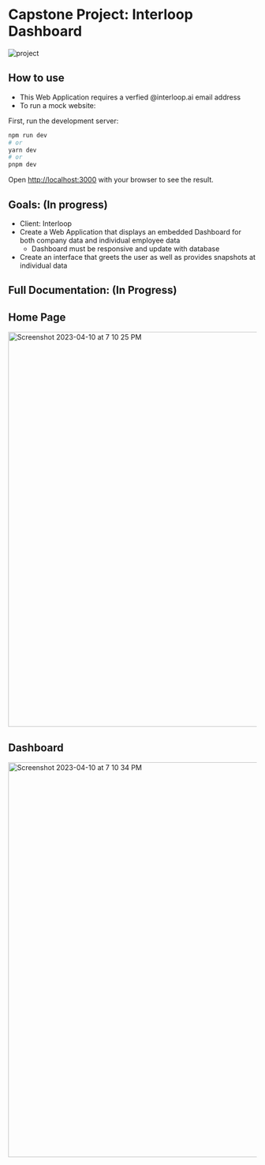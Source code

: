 # Capstone Project: Interloop Dashboard
![project](https://user-images.githubusercontent.com/75393933/232372514-860addfe-253b-48e3-82b6-b21f22063876.jpg)

## How to use 
- This Web Application requires a verfied @interloop.ai email address
- To run a mock website:

First, run the development server:

```bash
npm run dev
# or
yarn dev
# or
pnpm dev
```

Open [http://localhost:3000](http://localhost:3000) with your browser to see the result.

## Goals: (In progress)
- Client: Interloop
- Create a Web Application that displays an embedded Dashboard for both company data and individual employee data
  -   Dashboard must be responsive and update with database
- Create an interface that greets the user as well as provides snapshots at individual data

## Full Documentation: (In Progress)

## Home Page

<img width="800" alt="Screenshot 2023-04-10 at 7 10 25 PM" src="https://user-images.githubusercontent.com/75393933/231016311-fd212f81-ea4f-43cc-bbe1-3e9c912b031c.png">

## Dashboard

<img width="800" alt="Screenshot 2023-04-10 at 7 10 34 PM" src="https://user-images.githubusercontent.com/75393933/231016357-412d0cc4-9b21-4e45-8a37-1c588e20b918.png">
